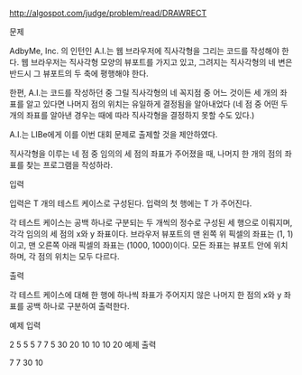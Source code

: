 http://algospot.com/judge/problem/read/DRAWRECT


문제


AdbyMe, Inc. 의 인턴인 A.I.는 웹 브라우저에 직사각형을 그리는 코드를 작성해야 한다. 웹 브라우저는 직사각형 모양의 뷰포트를 가지고 있고, 그려지는 직사각형의 네 변은 반드시 그 뷰포트의 두 축에 평행해야 한다.

한편, A.I.는 코드를 작성하던 중 그릴 직사각형의 네 꼭지점 중 어느 것이든 세 개의 좌표를 알고 있다면 나머지 점의 위치는 유일하게 결정됨을 알아내었다 (네 점 중 어떤 두 개의 좌표를 알아낸 경우는 때에 따라 직사각형을 결정하지 못할 수도 있다.)

A.I.는 LIBe에게 이를 이번 대회 문제로 출제할 것을 제안하였다.

직사각형을 이루는 네 점 중 임의의 세 점의 좌표가 주어졌을 때, 나머지 한 개의 점의 좌표를 찾는 프로그램을 작성하라.

입력

입력은 T 개의 테스트 케이스로 구성된다. 입력의 첫 행에는 T 가 주어진다.

각 테스트 케이스는 공백 하나로 구분되는 두 개씩의 정수로 구성된 세 행으로 이뤄지며, 각각 임의의 세 점의 x와 y 좌표이다. 브라우저 뷰포트의 맨 왼쪽 위 픽셀의 좌표는 (1, 1)이고, 맨 오른쪽 아래 픽셀의 좌표는 (1000, 1000)이다. 모든 좌표는 뷰포트 안에 위치하며, 각 점의 위치는 모두 다르다.

출력

각 테스트 케이스에 대해 한 행에 하나씩 좌표가 주어지지 않은 나머지 한 점의 x와 y 좌표를 공백 하나로 구분하여 출력한다.


예제 입력

2
5 5
5 7
7 5
30 20
10 10
10 20
예제 출력

7 7
30 10